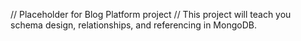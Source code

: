 // Placeholder for Blog Platform project
// This project will teach you schema design, relationships, and referencing in MongoDB.
